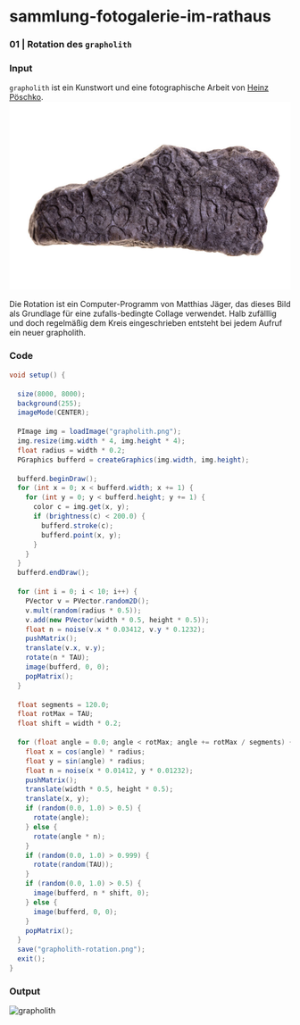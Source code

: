 # sammlung-fotogalerie-im-rathaus

### 01 | Rotation des `grapholith`

### Input
`grapholith` ist ein Kunstwort und eine  fotographische Arbeit von [Heinz Pöschko](https://www.heinz-poeschko.at/).
![grapholith](grapholith/grapholith.png)

Die Rotation ist ein Computer-Programm von Matthias Jäger, das dieses Bild als Grundlage für eine zufalls-bedingte Collage verwendet. Halb zufälllig und doch regelmäßig dem Kreis eingeschrieben entsteht bei jedem Aufruf ein neuer grapholith.

### Code
```java
void setup() {

  size(8000, 8000);
  background(255);
  imageMode(CENTER);

  PImage img = loadImage("grapholith.png");
  img.resize(img.width * 4, img.height * 4);
  float radius = width * 0.2;
  PGraphics bufferd = createGraphics(img.width, img.height);

  bufferd.beginDraw();
  for (int x = 0; x < bufferd.width; x += 1) {
    for (int y = 0; y < bufferd.height; y += 1) {
      color c = img.get(x, y);
      if (brightness(c) < 200.0) {
        bufferd.stroke(c);
        bufferd.point(x, y);
      }
    }
  }
  bufferd.endDraw();

  for (int i = 0; i < 10; i++) {
    PVector v = PVector.random2D();
    v.mult(random(radius * 0.5));
    v.add(new PVector(width * 0.5, height * 0.5));
    float n = noise(v.x * 0.03412, v.y * 0.1232);
    pushMatrix();
    translate(v.x, v.y);
    rotate(n * TAU);
    image(bufferd, 0, 0);
    popMatrix();
  }

  float segments = 120.0;
  float rotMax = TAU;
  float shift = width * 0.2;

  for (float angle = 0.0; angle < rotMax; angle += rotMax / segments) {
    float x = cos(angle) * radius;
    float y = sin(angle) * radius;
    float n = noise(x * 0.01412, y * 0.01232);
    pushMatrix();
    translate(width * 0.5, height * 0.5);
    translate(x, y);
    if (random(0.0, 1.0) > 0.5) {
      rotate(angle);
    } else {
      rotate(angle * n);
    }
    if (random(0.0, 1.0) > 0.999) {
      rotate(random(TAU));
    }
    if (random(0.0, 1.0) > 0.5) {
      image(bufferd, n * shift, 0);
    } else {
      image(bufferd, 0, 0);
    }
    popMatrix();
  }
  save("grapholith-rotation.png");
  exit();
}
```


### Output
![grapholith](grapholit-rotation.jpg)
